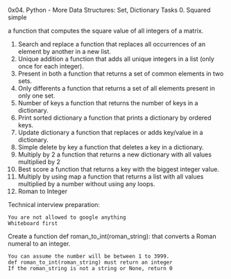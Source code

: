 0x04. Python - More Data Structures: Set, Dictionary
Tasks
0. Squared simple

a function that computes the square value of all integers of a matrix.

1. Search and replace
a function that replaces all occurrences of an element by another in a new list.
2. Unique addition
a function that adds all unique integers in a list (only once for each integer).
3. Present in both
a function that returns a set of common elements in two sets.
4. Only differents
a function that returns a set of all elements present in only one set.
5. Number of keys
a function that returns the number of keys in a dictionary.
6. Print sorted dictionary
a function that prints a dictionary by ordered keys.
7. Update dictionary
a function that replaces or adds key/value in a dictionary.
8. Simple delete by key
a function that deletes a key in a dictionary.
9. Multiply by 2
a function that returns a new dictionary with all values multiplied by 2
10. Best score
a function that returns a key with the biggest integer value.
11. Multiply by using map
a function that returns a list with all values multiplied by a number without using any loops.
12. Roman to Integer

Technical interview preparation:

    You are not allowed to google anything
    Whiteboard first

Create a function def roman_to_int(roman_string): that converts a Roman numeral to an integer.

    You can assume the number will be between 1 to 3999.
    def roman_to_int(roman_string) must return an integer
    If the roman_string is not a string or None, return 0
